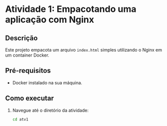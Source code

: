 # Atividade 1: Empacotando uma aplicação com Nginx

## Descrição
Este projeto empacota um arquivo `index.html` simples utilizando o Nginx em um container Docker.

## Pré-requisitos
- Docker instalado na sua máquina.

## Como executar
1. Navegue até o diretório da atividade:
   ```bash
   cd atv1
